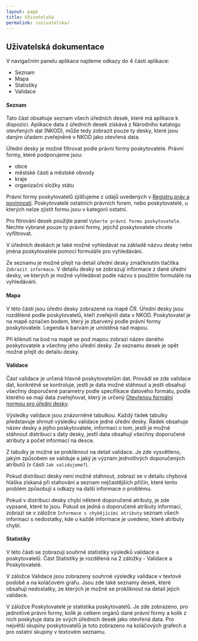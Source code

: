 ```yaml
---
layout: page
title: Uživatelská
permalink: /uzivatelska/
---
```


## Uživatelská dokumentace

V navigačním panelu aplikace najdeme odkazy do 4 částí aplikace:
- Seznam
- Mapa
- Statistiky
- Validace

#### Seznam

Tato část obsahuje seznam všech úředních desek, které má aplikace k dispozici.
Aplikace data z úředních desek získává z Národního katalogu otevřených dat (NKOD),
může tedy zobrazit pouze ty desky, které jsou daným úřadem zveřejněné v NKOD jako otevřená data.

Úřední desky je možné filtrovat podle právní formy poskytovatele. Právní formy, které podporujeme jsou:
- obce
- městské části a městské obvody
- kraje
- organizační složky státu

Právní formy poskytovatelů zjišťujeme z údajů uvedených v [Registru práv a povinností](https://www.szrcr.cz/cs/registr-prav-a-povinnosti). Poskytovatelé ostatních právních forem, nebo poskytovatelé, u kterých nelze zjistit formu jsou v kategorii ostatní.

Pro fitrování desek použijte panel `Vyberte právní formu poskytovatele`. Nechte vybrané pouze ty právní formy, jejichž poskytovatele chcete vyfiltrovat.

V úředních deskách je také možné vyhledávat na základě názvu desky nebo jména poskytovatele pomocí formuláře pro vyhledávání.

Ze seznamu je možné přejít na detail úřední desky zmáčknutím tlačítka `Zobrazit informace`. V detailu desky se zobrazují informace z dané úřední desky, ve kterých je možné vyhledávat podle názvu s použitím formuláře na vyhledávání. 


#### Mapa

V této části jsou úřední desky zobrazené na mapě ČR. Úřední desky jsou rozdělené podle poskytovatelů, kteří zveřejnili data v NKOD. Poskytovatel je na mapě označen bodem, který je zbarvený podle právní formy poskytovatele. Legenda k barvám je umístěná nad mapou.

Při kliknutí na bod na mapě se pod mapou zobrazí název daného poskytovatele a všechny jeho úřední desky. Ze seznamu desek je opět možné přejít do detailu desky.

#### Validace

Část validace je určená hlavně poskytovatelům dat. Provádí se zde validace dat, konkrétně se kontroluje, jestli je data možné stáhnout a jestli obsahují všechny doporučené parametry podle specifikace datového formátu, podle kterého se mají data zveřejňovat, který je určený [Otevřenou formální normou pro úřední desky](https://ofn.gov.cz/úřední-desky/2021-07-20/).

Výsledky validace jsou znázorněné tabulkou. Každý řádek tabulky představuje shrnutí výsledku validace jedné úřední desky.
Řádek obsahuje název desky a jejího poskytovatele, informaci o tom, jestli je možné stáhnout distribuci s daty desky, jestli data obsahují všechny doporučené atributy a počet informací na desce.

Z tabulky je možné se prokliknout na detail validace. Je zde vysvětleno, jakým způsobem se validuje a jaký je význam jednotlivých doporučených atributů (v části `Jak validujeme?`).

Pokud distribuci desky není možné stáhnout, zobrazí se v detailu chybová hláška získaná při stahování a seznam nejčastějších příčin, které tento problém způsobují s odkazy na další informace o problému.

Pokud v distribuci desky chybí některé doporučené atributy, je zde vypsané, které to jsou. Pokud se jedná o doporučené atributy informací, zobrazí se v záložce  `Informace s chybějícími atributy` seznam všech informací s nedostatky, kde u každé informace je uvedeno, které atributy chybí.


#### Statistiky

V této části se zobrazují souhrné statistiky výsledků validace a poskytovatelů. Část Statistiky je rozdělená na 2 záložky - Validace a Poskytovatelé.

V záložce Validace jsou zobrazeny souhrné výsledky validace v textové podobě a na koláčovém grafu.
Jsou zde také seznamy desek, které obsahují nedostatky, ze kterých je možné se prokliknout na detail jejich validace.

V záložce Poskytovatelé je statistika poskytovatelů. Je zde zobrazeno, pro jednotlivé právní formy, kolik je celkem orgánů dané právní formy a kolik z nich poskytuje data ze svých úředních desek jako otevřená data. Pro největší skupiny poskytovatelů je toto zobrazeno na koláčových grafech a pro ostatní skupiny v textovém seznamu.

